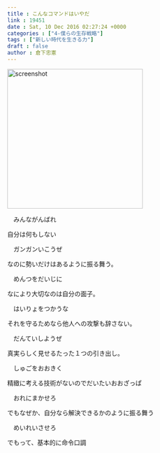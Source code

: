 ```yaml
---
title : こんなコマンドはいやだ
link : 19451
date : Sat, 10 Dec 2016 02:27:24 +0000
categories : ["4-僕らの生存戦略"]
tags : ["新しい時代を生きる力"]
draft : false
author : 倉下忠憲
---
```


<a href="https://rashita.net/blog/?attachment_id=19452" rel="attachment wp-att-19452"><img src="https://rashita.net/blog/wp-content/uploads/2016/12/screenshot5.png" alt="screenshot" width="310" height="319" class="alignnone size-full wp-image-19452" /></a>

　みんながんばれ

自分は何もしない

　ガンガンいこうぜ

なのに勢いだけはあるように振る舞う。

　めんつをだいじに

なにより大切なのは自分の面子。

　はいりょをつかうな

それを守るためなら他人への攻撃も辞さない。

　だんていしようぜ

真実らしく見せるたった１つの引き出し。

　しゅごをおおきく

精緻に考える技術がないのでだいたいおおざっぱ

　おれにまかせろ

でもなぜか、自分なら解決できるかのように振る舞う

　めいれいさせろ

でもって、基本的に命令口調

